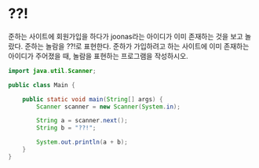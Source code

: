 # ??!

준하는 사이트에 회원가입을 하다가 joonas라는 아이디가 이미 존재하는 것을 보고 놀랐다. 준하는 놀람을 ??!로 표현한다.
준하가 가입하려고 하는 사이트에 이미 존재하는 아이디가 주어졌을 때, 놀람을 표현하는 프로그램을 작성하시오.

```java
import java.util.Scanner;

public class Main {

    public static void main(String[] args) {
        Scanner scanner = new Scanner(System.in);

        String a = scanner.next();
        String b = "??!";

        System.out.println(a + b);
    }
}
```